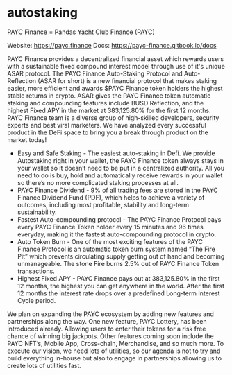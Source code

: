 # autostaking
PAYC Finance = Pandas Yacht Club Finance (PAYC) 

Website: https://payc.finance
Docs: https://payc-finance.gitbook.io/docs

PAYC Finance provides a decentralized financial asset which rewards users with a sustainable fixed compound interest model through use of it's unique ASAR protocol.
The PAYC Finance Auto-Staking Protocol and Auto-Reflection (ASAR for short) is a new financial protocol that makes staking easier, more efficient and awards $PAYC Finance token holders the highest stable returns in crypto.
ASAR gives the PAYC Finance token automatic staking and compounding features include BUSD Reflection, and the highest Fixed APY in the market at 383,125.80% for the first 12 months.
PAYC Finance team is a diverse group of high-skilled developers, security experts and best viral marketers. We have analyzed every successful product in the DeFi space to bring you a break through product on the market today!

- Easy and Safe Staking -  The easiest auto-staking in Defi. We provide Autostaking right in your wallet, the PAYC Finance token always stays in your wallet so it doesn’t need to be put in a centralized authority. All you need to do is buy, hold and automatically receive rewards in your wallet so there’s no more complicated staking processes at all.
- PAYC Finance Dividend - 9% of all trading fees are stored in the PAYC Finance Dividend Fund (PDF), which helps to achieve a variety of outcomes, including most profitable, stability and long-term sustainability.
- Fastest Auto-compounding protocol - The PAYC Finance Protocol pays every PAYC Finance Token holder every 15 minutes and 96 times everyday, making it the fastest auto-compounding protocol in crypto. 
- Auto Token Burn - One of the most exciting features of the PAYC Finance Protocol is an automatic token burn system named “The Fire Pit” which prevents circulating supply getting out of hand and becoming unmanageable. The stone Fire burns 2.5% out of PAYC Finance Token transactions.
- Highest Fixed APY - PAYC Finance pays out at 383,125.80% in the first 12 months, the highest you can get anywhere in the world. After the first 12 months the interest rate drops over a predefined Long-term Interest Cycle period.

We plan on expanding the PAYC ecosystem by adding new features and partnerships along the way. One new feature, PAYC Lottery, has been introduced already. Allowing users to enter their tokens for a risk free chance of winning big jackpots. Other features coming soon include the PAYC NFT’s, Mobile App, Cross-chain, Merchandise, and so much more. To execute our vision, we need lots of utilities, so our agenda is not to try and build everything in-house but also to engage in partnerships allowing us to create lots of utilities fast.
